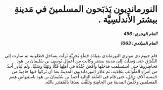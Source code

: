 <h1 dir="rtl">النورمانديون يَذبَحون المسلمينَ في مَدينةِ ببشتر الأَندلُسِيَّة  .</h1>

<h5 dir="rtl">العام الهجري:  456

العام الميلادي: 1063

</h5>

<p dir="rtl">قام جيوم دي مونري النورماندي بقِيادَةِ حَملَةٍ بَحرِيَّةٍ نَزلَت بِساحلِ قطلونية ثم سارت إلى الشَّرْقِ حتى وَصلَت إلى مَدينةِ ببشتر وكانت من أَعمالِ يُوسفَ بن سُليمانَ بن هود فحاصَروها حتى استَسلَمت فدَخَلها وأَمْعَنَ جُنْدُهُ في أَهلِها قَتْلًا ونَهْبًا وسَبْيًا، ولم يُبادِر أَحدٌ من أُمراءِ الطَّوائفِ بِنَجْدَتِه، ثم غادَرَ النورمانديون المدينةَ بعدَ أن تَركوا فيها حامِيةً من خَمسةِ آلافِ رَجُلٍ، حتى قام في السَّنَةِ التاليةِ أحمدُ بن سُليمانَ بن هود باستِنهاضِ هِمَمِ المسلمين وخَلَّصَ المدينةَ من الحامِيَةِ وتَلَقَّبَ بعدَها بالمُقتَدِر بالله.</p></br>
